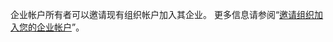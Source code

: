 企业帐户所有者可以邀请现有组织帐户加入其企业。 更多信息请参阅“[邀请组织加入您的企业帐户](/enterprise-cloud@latest/admin/user-management/managing-organizations-in-your-enterprise/adding-organizations-to-your-enterprise#inviting-an-organization-to-join-your-enterprise-account)”。
